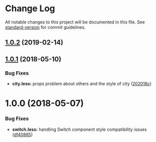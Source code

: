# Change Log

All notable changes to this project will be documented in this file. See [standard-version](https://github.com/conventional-changelog/standard-version) for commit guidelines.

<a name="1.0.2"></a>
## [1.0.2](https://github.com/didi/pile.js/compare/v1.0.1...v1.0.2) (2019-02-14)



<a name="1.0.1"></a>
## [1.0.1](https://github.com/didi/pile-ui/compare/v1.0.0...v1.0.1) (2018-05-10)


### Bug Fixes

* **city.less:** props problem about others and the style of city ([202018c](https://github.com/didi/pile.js/commit/202018c))



<a name="1.0.0"></a>
# 1.0.0 (2018-05-07)


### Bug Fixes

* **switch.less:** handling Switch component style compatibility issues ([df40885](https://github.com/didi/pile.js/commit/df40885))
